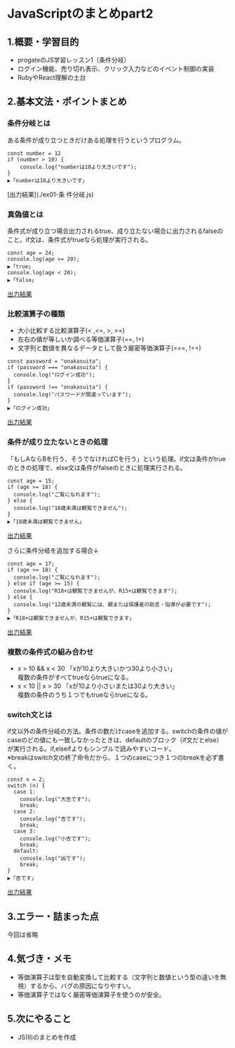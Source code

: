 # JavaScriptのまとめpart2

## 1.概要・学習目的
- progateのJS学習レッスン1（条件分岐）
- ログイン機能、売り切れ表示、クリック入力などのイベント制御の実装
- RubyやReact理解の土台

## 2.基本文法・ポイントまとめ  
### 条件分岐とは  
ある条件が成り立つときだけある処理を行うというプログラム。  
```
const number = 12  
if (number > 10) {  
    console.log("numberは10より大きいです");  
}  
▶「numberは10より大きいです」 
``` 
[出力結果](./ex01-条 件分岐.js)


### 真偽値とは
条件式が成り立つ場合出力されるtrue、成り立たない場合に出力されるfalseのこと。if文は、条件式がtrueなら処理が実行される。    
```
const age = 24;  
console.log(age >= 20);  
▶「true」  
console.log(age < 20);  
▶「false」
```  
[出力結果](./ex02-真偽値.js)


### 比較演算子の種類
- 大小比較する比較演算子(< ,<=, >, >=)
- 左右の値が等しいか調べる等価演算子(==, !=)
- 文字列と数値を異なるデータとして扱う厳密等価演算子(===, !==)
```
const password = "onakasuita";  
if (password === "onakasuita") {  
  console.log("ログイン成功");  
}  
if (password !== "onakasuita") {  
  console.log("パスワードが間違っています");  
}  
▶「ログイン成功」  
```
[出力結果](./ex03-比較演算子.js)

### 条件が成り立たないときの処理
「もしAならBを行う、そうでなければCを行う」という処理。if文は条件がtrueのときの処理で、else文は条件がfalseのときに処理実行される。  
```
const age = 15;  
if (age >= 18) {  
  console.log("ご覧になれます");  
} else {  
  console.log("18歳未満は観覧できません");  
} 
▶「18歳未満は観覧できません」
```
[出力結果](./ex04-条件が成り立たないときの処理.js)

さらに条件分岐を追加する場合↓  
```
const age = 17;  
if (age >= 18) {
  console.log("ご覧になれます");  
} else if (age >= 15) {
  console.log("R18+は観覧できませんが、R15+は観覧できます");  
} else {
  console.log("12歳未満の観覧には、親または保護者の助言・指導が必要です");  
}  
▶「R18+は観覧できませんが、R15+は観覧できます」 
```
[出力結果](./ex05-さらに条件分岐を追加.js) 


### 複数の条件式の組み合わせ
- x > 10 && x < 30 「xが10より大きいかつ30より小さい」  
 複数の条件がすべてtrueならtrueになる。
- x < 10 || x > 30 「xが10より小さいまたは30より大きい」  
 複数の条件のうち１つでもtrueならtrueになる。

### switch文とは
if文以外の条件分岐の方法。条件の数だけcaseを追加する。switchの条件の値がcaseのどの値にも一致しなかったときは、defaultのブロック（if文だとelse）が実行される。if,elseifよりもシンプルで読みやすいコード。    
※breakはswitch文の終了命令だから、１つのcaseにつき１つのbreakを必ず書く。  
```
const n = 2;  
switch (n) {  
  case 1:  
    console.log("大吉です");  
    break;  
  case 2:  
    console.log("吉です");  
    break;  
  case 3:  
    console.log("小吉です");  
    break;  
  default:  
    console.log("凶です");  
    break;  
}  
▶「吉です」
```
[出力結果](./ex06-switch文.js)


## 3.エラー・詰まった点
今回は省略

## 4.気づき・メモ
- 等価演算子は型を自動変換して比較する（文字列と数値という型の違いを無視）するから、バグの原因になりやすい。
- 等価演算子ではなく厳密等価演算子を使うのが安全。

## 5.次にやること
- JS(Ⅱ)のまとめを作成

